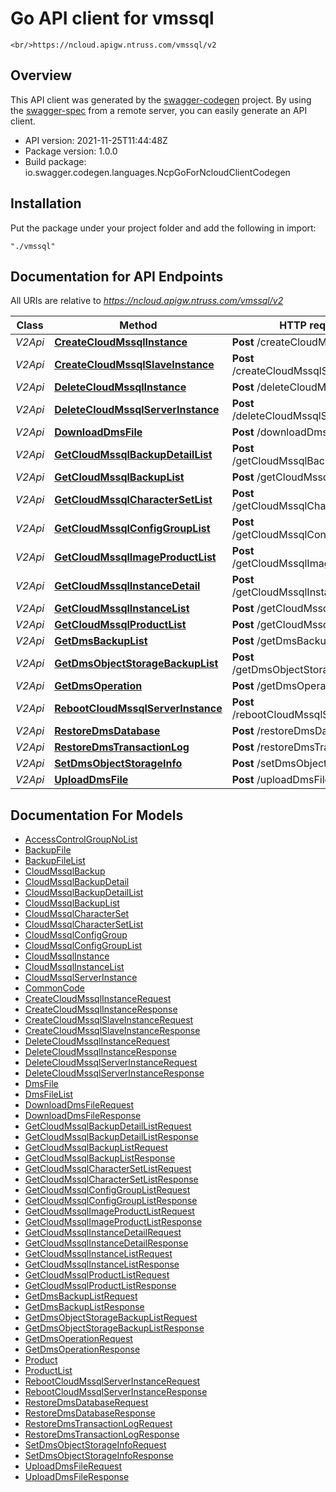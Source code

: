 # Go API client for vmssql

    <br/>https://ncloud.apigw.ntruss.com/vmssql/v2

## Overview
This API client was generated by the [swagger-codegen](https://github.com/swagger-api/swagger-codegen) project.  By using the [swagger-spec](https://github.com/swagger-api/swagger-spec) from a remote server, you can easily generate an API client.

- API version: 2021-11-25T11:44:48Z
- Package version: 1.0.0
- Build package: io.swagger.codegen.languages.NcpGoForNcloudClientCodegen

## Installation
Put the package under your project folder and add the following in import:
```
"./vmssql"
```

## Documentation for API Endpoints

All URIs are relative to *https://ncloud.apigw.ntruss.com/vmssql/v2*

Class | Method | HTTP request | Description
------------ | ------------- | ------------- | -------------
*V2Api* | [**CreateCloudMssqlInstance**](docs/V2Api.md#createcloudmssqlinstance) | **Post** /createCloudMssqlInstance | 
*V2Api* | [**CreateCloudMssqlSlaveInstance**](docs/V2Api.md#createcloudmssqlslaveinstance) | **Post** /createCloudMssqlSlaveInstance | 
*V2Api* | [**DeleteCloudMssqlInstance**](docs/V2Api.md#deletecloudmssqlinstance) | **Post** /deleteCloudMssqlInstance | 
*V2Api* | [**DeleteCloudMssqlServerInstance**](docs/V2Api.md#deletecloudmssqlserverinstance) | **Post** /deleteCloudMssqlServerInstance | 
*V2Api* | [**DownloadDmsFile**](docs/V2Api.md#downloaddmsfile) | **Post** /downloadDmsFile | 
*V2Api* | [**GetCloudMssqlBackupDetailList**](docs/V2Api.md#getcloudmssqlbackupdetaillist) | **Post** /getCloudMssqlBackupDetailList | 
*V2Api* | [**GetCloudMssqlBackupList**](docs/V2Api.md#getcloudmssqlbackuplist) | **Post** /getCloudMssqlBackupList | 
*V2Api* | [**GetCloudMssqlCharacterSetList**](docs/V2Api.md#getcloudmssqlcharactersetlist) | **Post** /getCloudMssqlCharacterSetList | 
*V2Api* | [**GetCloudMssqlConfigGroupList**](docs/V2Api.md#getcloudmssqlconfiggrouplist) | **Post** /getCloudMssqlConfigGroupList | 
*V2Api* | [**GetCloudMssqlImageProductList**](docs/V2Api.md#getcloudmssqlimageproductlist) | **Post** /getCloudMssqlImageProductList | 
*V2Api* | [**GetCloudMssqlInstanceDetail**](docs/V2Api.md#getcloudmssqlinstancedetail) | **Post** /getCloudMssqlInstanceDetail | 
*V2Api* | [**GetCloudMssqlInstanceList**](docs/V2Api.md#getcloudmssqlinstancelist) | **Post** /getCloudMssqlInstanceList | 
*V2Api* | [**GetCloudMssqlProductList**](docs/V2Api.md#getcloudmssqlproductlist) | **Post** /getCloudMssqlProductList | 
*V2Api* | [**GetDmsBackupList**](docs/V2Api.md#getdmsbackuplist) | **Post** /getDmsBackupList | 
*V2Api* | [**GetDmsObjectStorageBackupList**](docs/V2Api.md#getdmsobjectstoragebackuplist) | **Post** /getDmsObjectStorageBackupList | 
*V2Api* | [**GetDmsOperation**](docs/V2Api.md#getdmsoperation) | **Post** /getDmsOperation | 
*V2Api* | [**RebootCloudMssqlServerInstance**](docs/V2Api.md#rebootcloudmssqlserverinstance) | **Post** /rebootCloudMssqlServerInstance | 
*V2Api* | [**RestoreDmsDatabase**](docs/V2Api.md#restoredmsdatabase) | **Post** /restoreDmsDatabase | 
*V2Api* | [**RestoreDmsTransactionLog**](docs/V2Api.md#restoredmstransactionlog) | **Post** /restoreDmsTransactionLog | 
*V2Api* | [**SetDmsObjectStorageInfo**](docs/V2Api.md#setdmsobjectstorageinfo) | **Post** /setDmsObjectStorageInfo | 
*V2Api* | [**UploadDmsFile**](docs/V2Api.md#uploaddmsfile) | **Post** /uploadDmsFile | 


## Documentation For Models

 - [AccessControlGroupNoList](docs/AccessControlGroupNoList.md)
 - [BackupFile](docs/BackupFile.md)
 - [BackupFileList](docs/BackupFileList.md)
 - [CloudMssqlBackup](docs/CloudMssqlBackup.md)
 - [CloudMssqlBackupDetail](docs/CloudMssqlBackupDetail.md)
 - [CloudMssqlBackupDetailList](docs/CloudMssqlBackupDetailList.md)
 - [CloudMssqlBackupList](docs/CloudMssqlBackupList.md)
 - [CloudMssqlCharacterSet](docs/CloudMssqlCharacterSet.md)
 - [CloudMssqlCharacterSetList](docs/CloudMssqlCharacterSetList.md)
 - [CloudMssqlConfigGroup](docs/CloudMssqlConfigGroup.md)
 - [CloudMssqlConfigGroupList](docs/CloudMssqlConfigGroupList.md)
 - [CloudMssqlInstance](docs/CloudMssqlInstance.md)
 - [CloudMssqlInstanceList](docs/CloudMssqlInstanceList.md)
 - [CloudMssqlServerInstance](docs/CloudMssqlServerInstance.md)
 - [CommonCode](docs/CommonCode.md)
 - [CreateCloudMssqlInstanceRequest](docs/CreateCloudMssqlInstanceRequest.md)
 - [CreateCloudMssqlInstanceResponse](docs/CreateCloudMssqlInstanceResponse.md)
 - [CreateCloudMssqlSlaveInstanceRequest](docs/CreateCloudMssqlSlaveInstanceRequest.md)
 - [CreateCloudMssqlSlaveInstanceResponse](docs/CreateCloudMssqlSlaveInstanceResponse.md)
 - [DeleteCloudMssqlInstanceRequest](docs/DeleteCloudMssqlInstanceRequest.md)
 - [DeleteCloudMssqlInstanceResponse](docs/DeleteCloudMssqlInstanceResponse.md)
 - [DeleteCloudMssqlServerInstanceRequest](docs/DeleteCloudMssqlServerInstanceRequest.md)
 - [DeleteCloudMssqlServerInstanceResponse](docs/DeleteCloudMssqlServerInstanceResponse.md)
 - [DmsFile](docs/DmsFile.md)
 - [DmsFileList](docs/DmsFileList.md)
 - [DownloadDmsFileRequest](docs/DownloadDmsFileRequest.md)
 - [DownloadDmsFileResponse](docs/DownloadDmsFileResponse.md)
 - [GetCloudMssqlBackupDetailListRequest](docs/GetCloudMssqlBackupDetailListRequest.md)
 - [GetCloudMssqlBackupDetailListResponse](docs/GetCloudMssqlBackupDetailListResponse.md)
 - [GetCloudMssqlBackupListRequest](docs/GetCloudMssqlBackupListRequest.md)
 - [GetCloudMssqlBackupListResponse](docs/GetCloudMssqlBackupListResponse.md)
 - [GetCloudMssqlCharacterSetListRequest](docs/GetCloudMssqlCharacterSetListRequest.md)
 - [GetCloudMssqlCharacterSetListResponse](docs/GetCloudMssqlCharacterSetListResponse.md)
 - [GetCloudMssqlConfigGroupListRequest](docs/GetCloudMssqlConfigGroupListRequest.md)
 - [GetCloudMssqlConfigGroupListResponse](docs/GetCloudMssqlConfigGroupListResponse.md)
 - [GetCloudMssqlImageProductListRequest](docs/GetCloudMssqlImageProductListRequest.md)
 - [GetCloudMssqlImageProductListResponse](docs/GetCloudMssqlImageProductListResponse.md)
 - [GetCloudMssqlInstanceDetailRequest](docs/GetCloudMssqlInstanceDetailRequest.md)
 - [GetCloudMssqlInstanceDetailResponse](docs/GetCloudMssqlInstanceDetailResponse.md)
 - [GetCloudMssqlInstanceListRequest](docs/GetCloudMssqlInstanceListRequest.md)
 - [GetCloudMssqlInstanceListResponse](docs/GetCloudMssqlInstanceListResponse.md)
 - [GetCloudMssqlProductListRequest](docs/GetCloudMssqlProductListRequest.md)
 - [GetCloudMssqlProductListResponse](docs/GetCloudMssqlProductListResponse.md)
 - [GetDmsBackupListRequest](docs/GetDmsBackupListRequest.md)
 - [GetDmsBackupListResponse](docs/GetDmsBackupListResponse.md)
 - [GetDmsObjectStorageBackupListRequest](docs/GetDmsObjectStorageBackupListRequest.md)
 - [GetDmsObjectStorageBackupListResponse](docs/GetDmsObjectStorageBackupListResponse.md)
 - [GetDmsOperationRequest](docs/GetDmsOperationRequest.md)
 - [GetDmsOperationResponse](docs/GetDmsOperationResponse.md)
 - [Product](docs/Product.md)
 - [ProductList](docs/ProductList.md)
 - [RebootCloudMssqlServerInstanceRequest](docs/RebootCloudMssqlServerInstanceRequest.md)
 - [RebootCloudMssqlServerInstanceResponse](docs/RebootCloudMssqlServerInstanceResponse.md)
 - [RestoreDmsDatabaseRequest](docs/RestoreDmsDatabaseRequest.md)
 - [RestoreDmsDatabaseResponse](docs/RestoreDmsDatabaseResponse.md)
 - [RestoreDmsTransactionLogRequest](docs/RestoreDmsTransactionLogRequest.md)
 - [RestoreDmsTransactionLogResponse](docs/RestoreDmsTransactionLogResponse.md)
 - [SetDmsObjectStorageInfoRequest](docs/SetDmsObjectStorageInfoRequest.md)
 - [SetDmsObjectStorageInfoResponse](docs/SetDmsObjectStorageInfoResponse.md)
 - [UploadDmsFileRequest](docs/UploadDmsFileRequest.md)
 - [UploadDmsFileResponse](docs/UploadDmsFileResponse.md)

